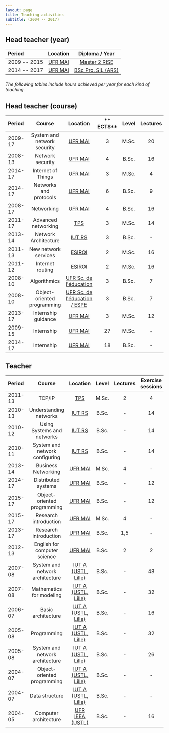 ```yaml
---
layout: page
title: Teaching activities
subtitle: (2004 -- 2017)
---
```


## Head teacher (year)

| **Period** | **Location** | **Diploma / Year** |
| :------- |:-----:|:-------------:|
| 2009 -- 2015 | [UFR MAI](http://mathinfo.unistra.fr/) | [Master 2 RISE](http://master-informatique.unistra.fr/rise/rise-formation.php) |
| 2014 -- 2017 | [UFR MAI](http://mathinfo.unistra.fr/) | [BSc Pro. SIL (ARS)](http://mathinfo.unistra.fr/offre-de-formation/licence-professionnelle-sil/licence-pro-info-ars-fi/) |


###### _The following tables include hours achieved per year for each kind of teaching._

## Head teacher (course)

| **Period** | **Course** | **Location** | ** ECTS** | **Level** | **Lectures** | **Exercise sessions** | **Lab sessions** |  **Class number** |
| :------- |:----------:| :-----:|:-------------:|:-------------:|:-------------:|:-------------:|:-------------:|:-------------:|
| 2009-17  | System and network security | [UFR MAI](http://mathinfo.unistra.fr/) | 3 | M.Sc. | 20 | - | 17 | 22 |
| 2008-13  | Network security | [UFR MAI](http://mathinfo.unistra.fr/) | 4 | B.Sc. | 16 | - | 24  | 15 |
| 2014-17 | Internet of Things | [UFR MAI](http://mathinfo.unistra.fr/) | 3 | M.Sc. | 4 | 4 | - | 15 |
| 2014-17 | Networks and protocols | [UFR MAI](http://mathinfo.unistra.fr/) | 6 | B.Sc. | 9 | 9 | 12 | 30 |
| 2008-17  | Networking |[UFR MAI](http://mathinfo.unistra.fr/) | 4 | B.Sc. | 16 | 16 | - | 16 |
| 2011-17 | Advanced networking | [TPS](http://www.telecom-physique.fr/) | 3 | M.Sc. | 14 | 7 | 8 | 9 |
| 2013-14 | Network Architecture | [IUT RS](http://iutrs.unistra.fr/) | 3 | B.Sc. | - | 21 | 28  | 36 |
| 2011-13  | New network services | [ESIROI](https://esiroi.univ-reunion.fr/) | 2 | M.Sc. | 16 | 14 | - | 10 |
| 2011-12  | Internet routing | [ESIROI](https://esiroi.univ-reunion.fr/) | 2 | M.Sc. | 16 | 7 | 7 | 10 |
| 2008-10 | Algorithmics | [UFR Sc. de l'éducation](https://espe.unistra.fr/) | 3 | B.Sc. | 7 | 8 | 10  | 11 |
| 2008-10 | Object-oriented programming | [UFR Sc. de l'éducation / ESPE](https://espe.unistra.fr/) | 3 | B.Sc. | 7 | 8 | 10  | 11 |
| 2013-17 | Internship guidance | [UFR MAI](http://mathinfo.unistra.fr/) | 3 | M.Sc. | 12 | 8 | -  | 20 |
| 2009-15 | Internship | [UFR MAI](http://mathinfo.unistra.fr/) | 27 | M.Sc. | - | - | -  | 20 |
| 2014-17 | Internship | [UFR MAI](http://mathinfo.unistra.fr/) | 18 | B.Sc. | - | - | -  | 20 |



## Teacher

| **Period** | **Course** | **Location** | **Level** | **Lectures** | **Exercise sessions** | **Lab sessions** |  **Class number** |
| :------- |:----------:| :-----:|:-------------:|:-------------:|:-------------:|:-------------:|:-------------:|
| 2011-13 | TCP/IP | [TPS](http://www.telecom-physique.fr/) | M.Sc. | 2 | 4 | - | 7 |
| 2010-13 | Understanding networks | [IUT RS](http://iutrs.unistra.fr/) | B.Sc. | - | 14 | 28 | 32 |
| 2010-12 | Using Systems and networks | [IUT RS](http://iutrs.unistra.fr/) | B.Sc. | - | 14 | 28 | 32 |
| 2010-11 | System and network configuring | [IUT RS](http://iutrs.unistra.fr/) | B.Sc. | - | 14 | 28 | 32 |
| 2013-14 | Business Networking | [UFR MAI](http://mathinfo.unistra.fr/) | M.Sc. | 4 | - | - | 20 |
| 2014-17 | Distributed systems | [UFR MAI](http://mathinfo.unistra.fr/) | B.Sc. | - | 12 | - | 40 |
| 2015-17 | Object-oriented programming | [UFR MAI](http://mathinfo.unistra.fr/) | B.Sc. | - | 12 | 10 | 40 |
| 2015-17 | Research introduction | [UFR MAI](http://mathinfo.unistra.fr/) | M.Sc. | 4 | - | - | 20 |
| 2013-17 | Research introduction | [UFR MAI](http://mathinfo.unistra.fr/) | B.Sc. | 1,5 | - | - | 30 |
| 2012-13  | English for computer science | [UFR MAI](http://mathinfo.unistra.fr/) | B.Sc. | 2 | 2 | - | 30 |
| 2007-08 | System and network architecture | [IUT A  (USTL, Lille)](http://www.iut-a.univ-lille.fr/)	 | B.Sc. | - | 48 | - | 24 |
| 2007-08 | Mathematics for modeling | [IUT A  (USTL, Lille)](http://www.iut-a.univ-lille.fr/) | B.Sc. | - | 32 | - | 24 |
| 2006-07 | Basic architecture | [IUT A  (USTL, Lille)](http://www.iut-a.univ-lille.fr/) | B.Sc. | - | 16 | - | 24 |
| 2005-08 | Programming | [IUT A  (USTL, Lille)](http://www.iut-a.univ-lille.fr/)	 | B.Sc. | - | 32 | 16 | 24 |
| 2005-08 | System and network architecture | [IUT A  (USTL, Lille)](http://www.iut-a.univ-lille.fr/)	 | B.Sc. | - | 26 | 5 | 24 |
| 2004-07 | Object-oriented programming | [IUT A  (USTL, Lille)](http://www.iut-a.univ-lille.fr/) | B.Sc. | - | - | 16 | 12 |
| 2004-07 | Data structure | [IUT A  (USTL, Lille)](http://www.iut-a.univ-lille.fr/)	 | B.Sc. | - | - |16 | 12 |
| 2004-05 | Computer architecture | [UFR IEEA  (USTL)](http://ieea.univ-lille1.fr/) | B.Sc. | - | 16 | 16 | 25 |
